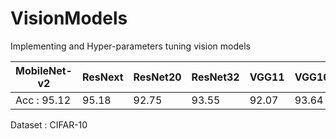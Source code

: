 # VisionModels
Implementing and Hyper-parameters tuning vision models

| MobileNet-v2 | ResNext | ResNet20 | ResNet32 | VGG11 | VGG16 |
|--------------|---------|----------|----------|-------|-------|
| Acc : 95.12 | 95.18 | 92.75 | 93.55 | 92.07 | 93.64 |

Dataset : CIFAR-10
